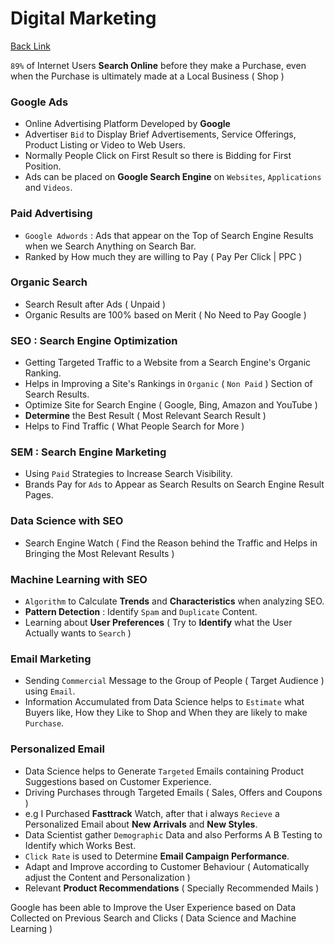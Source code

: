 # Digital Marketing

[Back Link](https://backlinko.com/hub/seo/seo-vs-sem)

`89%` of Internet Users **Search Online** before they make a Purchase, even when the Purchase is ultimately made at a Local Business ( Shop )

### Google Ads
- Online Advertising Platform Developed by **Google**
- Advertiser `Bid` to Display Brief Advertisements, Service Offerings, Product Listing or Video to Web Users.
- Normally People Click on First Result so there is Bidding for First Position.
- Ads can be placed on **Google Search Engine** on `Websites`, `Applications` and `Videos`.

### Paid Advertising
- `Google Adwords` : Ads that appear on the Top of Search Engine Results when we Search Anything on Search Bar.
- Ranked by How much they are willing to Pay ( Pay Per Click | PPC ) 

### Organic Search 
- Search Result after Ads ( Unpaid )
- Organic Results are 100% based on Merit ( No Need to Pay Google )

### SEO : Search Engine Optimization
- Getting Targeted Traffic to a Website from a Search Engine's Organic Ranking.
- Helps in Improving a Site's Rankings in `Organic` ( `Non Paid` ) Section of Search Results.
- Optimize Site for Search Engine ( Google, Bing, Amazon and YouTube )
- **Determine** the Best Result ( Most Relevant Search Result )
- Helps to Find Traffic ( What People Search for More )

### SEM : Search Engine Marketing
- Using `Paid` Strategies to Increase Search Visibility.
- Brands Pay for `Ads` to Appear as Search Results on Search Engine Result Pages.

### Data Science with SEO
- Search Engine Watch ( Find the Reason behind the Traffic and Helps in Bringing the Most Relevant Results )

### Machine Learning with SEO
- `Algorithm` to Calculate **Trends** and **Characteristics** when analyzing SEO.
- **Pattern Detection** : Identify `Spam` and `Duplicate` Content.
- Learning about **User Preferences** ( Try to **Identify** what the User Actually wants to `Search` )

### Email Marketing
- Sending `Commercial` Message to the Group of People ( Target Audience ) using `Email`.
- Information Accumulated from Data Science helps to `Estimate` what Buyers like, How they Like to Shop and When they are likely to make `Purchase`.

### Personalized Email
- Data Science helps to Generate `Targeted` Emails containing Product Suggestions based on Customer Experience.
- Driving Purchases through Targeted Emails ( Sales, Offers and Coupons )
- e.g I Purchased **Fasttrack** Watch, after that i always `Recieve` a Personalized Email about **New Arrivals** and **New Styles**.
- Data Scientist gather `Demographic` Data and also Performs A B Testing to Identify which Works Best.
- `Click Rate` is used to Determine **Email Campaign Performance**.
- Adapt and Improve according to Customer Behaviour ( Automatically adjust the Content and Personalization )
- Relevant **Product Recommendations** ( Specially Recommended Mails )

Google has been able to Improve the User Experience based on Data Collected on Previous Search and Clicks ( Data Science and Machine Learning )
